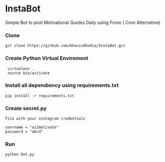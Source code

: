 # InstaBot
Simple Bot to post Motivational Quotes Daily using Fcron ( Cron Alternative)

### Clone
    git clone https://github.com/bhavindhodia/InstaBot.git
    
### Create Python Virtual Enviroment
     virtualenv .
     source bin/activate
     
### Install all dependiency using requirements.txt 
  ` pip install -r requirements.txt `

### Create secret.py 
    File with your instagram credentials
  
    username = "ai2motivate"
    password = "abcd"
    
### Run
    python bot.py
